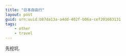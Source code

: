 ```yaml
---
title: "日本自由行"
layout: post
guid: urn:uuid:b87da13a-a4dd-402f-b06a-cef201603131
tags:
    - other
    - travel
---
```


先挖坑.
